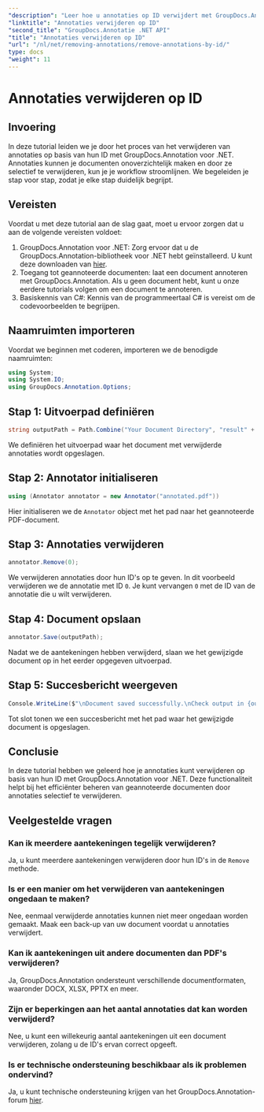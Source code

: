 ```yaml
---
"description": "Leer hoe u annotaties op ID verwijdert met GroupDocs.Annotation voor .NET. Stroomlijn uw documentworkflow efficiënt."
"linktitle": "Annotaties verwijderen op ID"
"second_title": "GroupDocs.Annotatie .NET API"
"title": "Annotaties verwijderen op ID"
"url": "/nl/net/removing-annotations/remove-annotations-by-id/"
type: docs
"weight": 11
---
```


# Annotaties verwijderen op ID

## Invoering
In deze tutorial leiden we je door het proces van het verwijderen van annotaties op basis van hun ID met GroupDocs.Annotation voor .NET. Annotaties kunnen je documenten onoverzichtelijk maken en door ze selectief te verwijderen, kun je je workflow stroomlijnen. We begeleiden je stap voor stap, zodat je elke stap duidelijk begrijpt.
## Vereisten
Voordat u met deze tutorial aan de slag gaat, moet u ervoor zorgen dat u aan de volgende vereisten voldoet:
1. GroupDocs.Annotation voor .NET: Zorg ervoor dat u de GroupDocs.Annotation-bibliotheek voor .NET hebt geïnstalleerd. U kunt deze downloaden van [hier](https://releases.groupdocs.com/annotation/net/).
2. Toegang tot geannoteerde documenten: laat een document annoteren met GroupDocs.Annotation. Als u geen document hebt, kunt u onze eerdere tutorials volgen om een document te annoteren.
3. Basiskennis van C#: Kennis van de programmeertaal C# is vereist om de codevoorbeelden te begrijpen.

## Naamruimten importeren
Voordat we beginnen met coderen, importeren we de benodigde naamruimten:
```csharp
using System;
using System.IO;
using GroupDocs.Annotation.Options;
```

## Stap 1: Uitvoerpad definiëren
```csharp
string outputPath = Path.Combine("Your Document Directory", "result" + Path.GetExtension("input.pdf"));
```
We definiëren het uitvoerpad waar het document met verwijderde annotaties wordt opgeslagen.
## Stap 2: Annotator initialiseren
```csharp
using (Annotator annotator = new Annotator("annotated.pdf"))
```
Hier initialiseren we de `Annotator` object met het pad naar het geannoteerde PDF-document.
## Stap 3: Annotaties verwijderen
```csharp
annotator.Remove(0);
```
We verwijderen annotaties door hun ID's op te geven. In dit voorbeeld verwijderen we de annotatie met ID `0`. Je kunt vervangen `0` met de ID van de annotatie die u wilt verwijderen.
## Stap 4: Document opslaan
```csharp
annotator.Save(outputPath);
```
Nadat we de aantekeningen hebben verwijderd, slaan we het gewijzigde document op in het eerder opgegeven uitvoerpad.
## Stap 5: Succesbericht weergeven
```csharp
Console.WriteLine($"\nDocument saved successfully.\nCheck output in {outputPath}.");
```
Tot slot tonen we een succesbericht met het pad waar het gewijzigde document is opgeslagen.

## Conclusie
In deze tutorial hebben we geleerd hoe je annotaties kunt verwijderen op basis van hun ID met GroupDocs.Annotation voor .NET. Deze functionaliteit helpt bij het efficiënter beheren van geannoteerde documenten door annotaties selectief te verwijderen.
## Veelgestelde vragen
### Kan ik meerdere aantekeningen tegelijk verwijderen?
Ja, u kunt meerdere aantekeningen verwijderen door hun ID's in de `Remove` methode.
### Is er een manier om het verwijderen van aantekeningen ongedaan te maken?
Nee, eenmaal verwijderde annotaties kunnen niet meer ongedaan worden gemaakt. Maak een back-up van uw document voordat u annotaties verwijdert.
### Kan ik aantekeningen uit andere documenten dan PDF's verwijderen?
Ja, GroupDocs.Annotation ondersteunt verschillende documentformaten, waaronder DOCX, XLSX, PPTX en meer.
### Zijn er beperkingen aan het aantal annotaties dat kan worden verwijderd?
Nee, u kunt een willekeurig aantal aantekeningen uit een document verwijderen, zolang u de ID's ervan correct opgeeft.
### Is er technische ondersteuning beschikbaar als ik problemen ondervind?
Ja, u kunt technische ondersteuning krijgen van het GroupDocs.Annotation-forum [hier](https://forum.groupdocs.com/c/annotation/10).